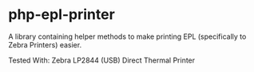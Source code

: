 php-epl-printer
===============

A library containing helper methods to make printing EPL (specifically to Zebra Printers) easier.

Tested With:
Zebra LP2844 (USB) Direct Thermal Printer

